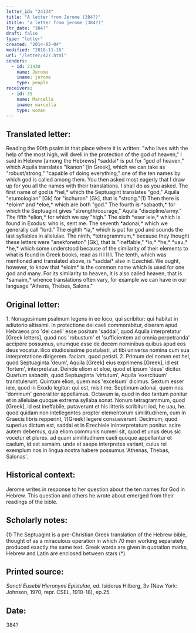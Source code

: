 ```yaml
---
letter_id: "24134"
title: "A letter from Jerome (384?)"
ititle: "a letter from jerome (384?)"
ltr_date: "384?"
draft: false
type: "letter"
created: "2014-03-04"
modified: "2018-11-16"
url: "/letter/427.html"
senders:
  - id: 21430
    name: Jerome
    iname: jerome
    type: people
receivers:
  - id: 35
    name: Marcella
    iname: marcella
    type: woman
---
```

<h2> Translated letter:</h2>Reading the 90th psalm in that place where it is written: "who lives with the help of the most high, will dwell in the protection of the god of heaven," I said in Hebrew [among the Hebrews] *saddai* is put for "god of heaven," which Aquila translates "ikanon" [in Greek], which we can take as "robust/strong," "capable of doing everything," one of the ten names by which god is called among them. You then asked most eagerly that I draw up for you all the names with their translations. I shall do as you asked.
The first name of god is *hel,* which the Septuagint translates "god," Aquila "etumologian" [Gk] for "ischuron" [Gk], that is "strong."(1)
Then there is *eloim* and *eloe,* which are both "god."
The fourth is *sabaoth,* for which the Septuagint gives "strength/courage," Aquila "discipline/army."
The fifth *elion,* for which we say "high."
The sixth *eser ieie,* which is found in Exodus: who is, sent me.
The seventh *adonai,* which we generally call "lord."
The eighth *ia,* which is put for god and sounds the last syllables in alleluiae.
The ninth, *tetragrammum,* because they thought these letters were "anekfoneton" [Gk], that is "ineffable," *io,* *he,* *uau,* *he,* which some understood because of the similarity of their elements to what is found in Greek books, read as II I II I.
The tenth, which was mentioned and translated above, is *saddai* also in Ezechiel. We ought, however, to know that *eloim* is the common name which is used for one god and many. For its similarity to heaven, it is also
called heaven, that is *samaim,* whence translations often vary, for example we can have in our language "Athens, Thebes, Salona."
<h2 class="mt-4"> Original letter:</h2>1.  Nonagesimum psalmum legens in eo loco, qui scribitur: qui habitat in adiutorio altissimi. in protectione dei caeli commorabitur, dixeram apud Hebraeos pro 'dei caeli' esse positum 'saddai', quod Aquila interpretatur  [Greek letters], quod nos 'robustum' et 'sufficientem ad omnia perpetranda' accipere possumus, unumque esse de decem nominibus quibus apud eos deus vocatur. ilico studiosissime postulasti, ut tibi universa nomina cum sua interpretatione dirigerem. faciam, quod petisti.
2.  Primum dei nomen est hel, quod Septuaginta 'deum', Aquila  [Greek] eius exprimens  [Greek], id est 'fortem', interpretatur.
Deinde eliom et eloe, quod et ipsum 'deus' dicitur.
Quartum sabaoth, quod Septuaginta 'virtutum', Aquila 'exercituum' transtulerunt.
Quintum elion, quem nos 'excelsum' dicimus.
Sextum esser ieie, quod in Exodo legitur: qui est, misit me.
Septimum adonai, quem nos 'dominum' generaliter appellamus.
Octavum ia, quod in deo tantum ponitur et in alleluiae quoque extrema syllaba sonat.
Nonum tetragrammum, quod  [Greek], id est ineffabile, putaverunt et his litteris scribitur: iod, he uau, he. quod quidam non intellegentes propter elementorum similitudinem, cum in Graecis libris repperint,  ?[Greek] legere consueverunt.
Decimum, quod superius dictum est, saddai et in Ezechiele ininterpretatum ponitur. scire autem debemus, quia eliom communis numeri sit, quod et unus deus sic vocetur et plures. ad quam similitudinem caeli quoque appellantur et caelum, id est samaim. unde et saepe interpretes variant, cuius rei exemplum nos in lingua nostra habere possumus 'Athenas, Thebas, Salonas'.
<h2 class="mt-4"> Historical context:</h2>Jerome writes in response to her question about the ten names for God in Hebrew.  This question and others he wrote about emerged from their readings of the bible.
<h2 class="mt-4"> Scholarly notes:</h2>(1) The Septuagint is a pre-Christian Greek translation of the Hebrew bible, thought of as a miraculous operation in which 70 men working separately produced exactly the same text.  Greek words are given in quotation marks, Hebrew and Latin are enclosed between stars (*).
<h2 class="mt-4"> Printed source:</h2><p><em>Sancti Eusebii Hieronymi Epistulae</em>, ed. Isidorus Hilberg, 3v (New York: Johnson, 1970, repr. CSEL, 1910-18), ep.25.</p><h2 class="mt-4"> Date:</h2>384?